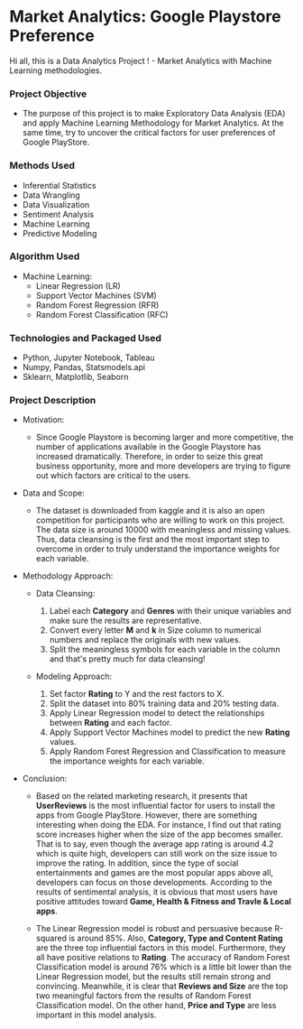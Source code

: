 # Market Analytics: Google Playstore Preference 
Hi all, this is a Data Analytics Project ! - Market Analytics with Machine Learning methodologies.


### Project Objective

* The purpose of this project is to make Exploratory Data Analysis (EDA) and apply Machine Learning Methodology for Market Analytics. At the same time, try to uncover the critical factors for user preferences of Google PlayStore.


### Methods Used

* Inferential Statistics
* Data Wrangling
* Data Visualization
* Sentiment Analysis
* Machine Learning
* Predictive Modeling


### Algorithm Used

- Machine Learning: 
  - Linear Regression (LR)
  - Support Vector Machines (SVM)
  - Random Forest Regression (RFR)
  - Random Forest Classification (RFC)


### Technologies and Packaged Used

* Python, Jupyter Notebook, Tableau
* Numpy, Pandas, Statsmodels.api
* Sklearn, Matplotlib, Seaborn


### Project Description

* Motivation:

  - Since Google Playstore is becoming larger and more competitive, the number of applications available in the Google Playstore has increased dramatically. Therefore, in order to seize this great business opportunity, more and more developers are trying to figure out which factors are critical to the users.  
  
  
* Data and Scope:

  - The dataset is downloaded from kaggle and it is also an open competition for participants who are willing to work on this project. The data size is around 10000 with meaningless and missing values. Thus, data cleansing is the first and the most important step to overcome in order to truly understand the importance weights for each variable.  
  
  
* Methodology Approach:

  - Data Cleansing:
    1. Label each **Category** and **Genres** with their unique variables and make sure the results are representative. 
    2. Convert every letter **M** and **k** in Size column to numerical numbers and replace the originals with new values.
    3. Split the meaningless symbols for each variable in the column and that's pretty much for data cleansing!
  
  - Modeling Approach: 
    1. Set factor **Rating** to Y and the rest factors to X.
    2. Split the dataset into 80% training data and 20% testing data.
    3. Apply Linear Regression model to detect the relationships between **Rating** and each factor.
    4. Apply Support Vector Machines model to predict the new **Rating** values.
    5. Apply Random Forest Regression and Classification to measure the importance weights for each variable.

  
* Conclusion:

  - Based on the related marketing research, it presents that **UserReviews** is the most influential factor for users to install the apps from Google PlayStore. However, there are something interesting when doing the EDA. For instance, I find out that rating score increases higher when the size of the app becomes smaller. That is to say, even though the average app rating is around 4.2 which is quite high, developers can still work on the size issue to improve the rating. In addition, since the type of social entertainments and games are the most popular apps above all, developers can focus on those developments. According to the results of sentimental analysis, it is obvious that most users have positive attitudes toward **Game, Health & Fitness and Travle & Local apps**.   
  
  - The Linear Regression model is robust and persuasive because R-squared is around 85%. Also, **Category, Type and Content Rating** are the three top influential factors in this model. Furthermore, they all have positive relations to **Rating**. The accuracy of Random Forest Classification model is around 76% which is a little bit lower than the Linear Regression model, but the results still remain strong and convincing. Meanwhile, it is clear that **Reviews and Size** are the top two meaningful factors from the results of Random Forest Classification model. On the other hand, **Price and Type** are less important in this model analysis. 
  
  
  
  
  
  
  
  
